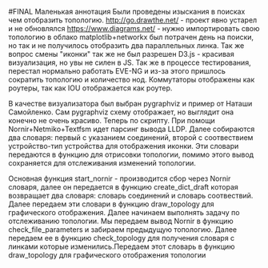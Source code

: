 #FINAL
Маленькая аннотация 
Были проведены изыскания в поисках чем отобразить топологию.
http://go.drawthe.net/ - проект явно устарел и не обновлялся
https://www.diagrams.net/ - нужно импортировать свою топологию в облако
matplotlib+networkx был потрачен день на поиски, но так и не получилось отобразить два параллельных линка. Так же вопрос смены "иконки" так же не был разрешен
D3.js - красивая визуализация, но увы не силен в JS.
Так же в процессе тестирования, перестал нормально работать EVE-NG и из-за этого пришлось сократить топологию и количество нод.
Коммутаторы отображены как роутеры, так как IOU отображается как роутер.

В качестве визуализатора был выбран pygraphviz и пример от Наташи Самойленко.
Сам pygraphviz схему отображает, но выглядит она конечно не очень красиво.
Теперь по скрипту.
При помощи Nornir+Netmiko+Textfsm идет парсинг вывода LLDP.
Далее собираются два словаря: первый с указанием соединений, второй с соотвествием устройство-тип устройства для отображения иконки.
Эти словари передаются в функцию для отрисовки топологии, помимо этого вывод сохраняется для отслеживания изменений топологии. 

Основная функция
start_nornir - производится сбор через Nornir словаря, далее он передается в функцию create_dict_draft которая возвращает два словаря: словарь соединений 
и словарь соотвествий. Далее передаем эти словари в функцию draw_topology для графического отображения. Далее начинаем выполнять задачу по отслеживанию
топологии. Мы передаем вывод Nornir в функцию check_file_parameters и забираем предыдущую топологию. Далее передаем ее в функцию check_topology для 
получения словаря с линками которые изменились.Передаем этот словарь в функцию draw_topology для  графического отображения топологии


